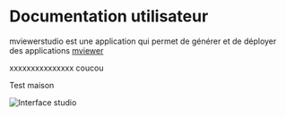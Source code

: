 # Documentation utilisateur


mviewerstudio est une application qui permet de générer et de déployer des applications [mviewer](https://github.com/geobretagne/mviewer)

xxxxxxxxxxxxxxx
coucou

Test maison

![Interface studio](img/studio.png)
<!--stackedit_data:
eyJoaXN0b3J5IjpbLTIxMzk3MjQ2NTVdfQ==
-->
